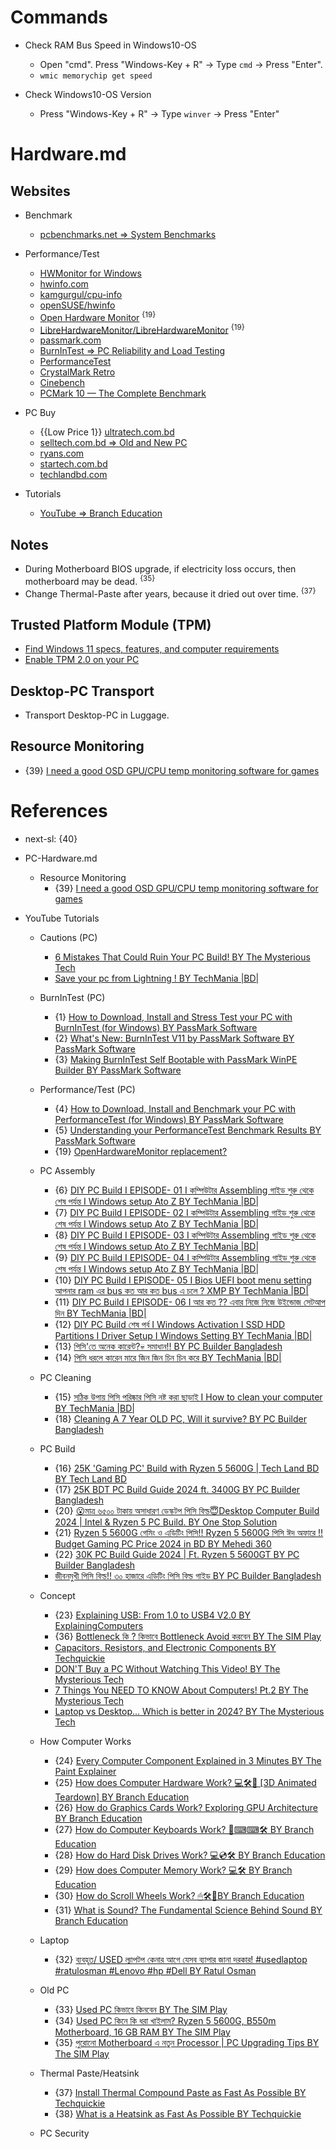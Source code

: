 # Commands

* Check RAM Bus Speed in Windows10-OS
  * Open "cmd". Press "Windows-Key + R" -> Type `cmd` -> Press "Enter".
  * `wmic memorychip get speed`

* Check Windows10-OS Version
  * Press "Windows-Key + R" -> Type `winver` -> Press "Enter"

# Hardware.md

## Websites

* Benchmark
  * [pcbenchmarks.net => System Benchmarks](https://www.pcbenchmarks.net/)

* Performance/Test
  * [HWMonitor for Windows](https://www.cpuid.com/softwares/hwmonitor.html)
  * [hwinfo.com](https://www.hwinfo.com/)
  * [kamgurgul/cpu-info](https://github.com/kamgurgul/cpu-info)
  * [openSUSE/hwinfo](https://github.com/openSUSE/hwinfo)
  * [Open Hardware Monitor](https://openhardwaremonitor.org/) <sup>{19}</sup>
  * [LibreHardwareMonitor/LibreHardwareMonitor](https://github.com/LibreHardwareMonitor/LibreHardwareMonitor) <sup>{19}</sup>
  * [passmark.com](https://www.passmark.com/)
  * [BurnInTest => PC Reliability and Load Testing](https://www.passmark.com/products/burnintest/index.php)
  * [PerformanceTest](https://www.passmark.com/products/performancetest/index.php)
  * [CrystalMark Retro](https://crystalmark.info/en/software/crystalmarkretro/)
  * [Cinebench](https://www.maxon.net/en/cinebench)
  * [PCMark 10 — The Complete Benchmark](https://benchmarks.ul.com/pcmark10)

* PC Buy
  * {{Low Price 1}} [ultratech.com.bd](https://www.ultratech.com.bd/)
  * [selltech.com.bd => Old and New PC](https://selltech.com.bd/)
  * [ryans.com](https://www.ryans.com/)
  * [startech.com.bd](https://www.startech.com.bd/)
  * [techlandbd.com](https://www.techlandbd.com/)

* Tutorials
  * [YouTube => Branch Education](https://www.youtube.com/@BranchEducation/videos)

## Notes

* During Motherboard BIOS upgrade, if electricity loss occurs, then motherboard may be dead. <sup>{35}</sup>
* Change Thermal-Paste after years, because it dried out over time. <sup>{37}</sup>

## Trusted Platform Module (TPM)

* [Find Windows 11 specs, features, and computer requirements](https://www.microsoft.com/en-us/windows/windows-11-specifications)
* [Enable TPM 2.0 on your PC](https://support.microsoft.com/en-us/windows/enable-tpm-2-0-on-your-pc-1fd5a332-360d-4f46-a1e7-ae6b0c90645c)

## Desktop-PC Transport

* Transport Desktop-PC in Luggage.

## Resource Monitoring

* {39} [I need a good OSD GPU/CPU temp monitoring software for games](https://www.reddit.com/r/pcgamingtechsupport/comments/i8c3f7/i_need_a_good_osd_gpucpu_temp_monitoring_software/)

# References

* next-sl: {40}

* PC-Hardware.md

  * Resource Monitoring
    * {39} [I need a good OSD GPU/CPU temp monitoring software for games](https://www.reddit.com/r/pcgamingtechsupport/comments/i8c3f7/i_need_a_good_osd_gpucpu_temp_monitoring_software/)

* YouTube Tutorials
  
  * Cautions (PC)
    * [6 Mistakes That Could Ruin Your PC Build! BY The Mysterious Tech](https://www.youtube.com/watch?v=GR9UgR3-VtY)
    * [Save your pc from Lightning ! BY TechMania |BD|](https://www.youtube.com/watch?v=JubA4DCjArY)

  * BurnInTest (PC)
    * {1} [How to Download, Install and Stress Test your PC with BurnInTest (for Windows) BY PassMark Software](https://www.youtube.com/watch?v=J-Yv0Y4kLvA)
    * {2} [What's New: BurnInTest V11 by PassMark Software BY PassMark Software](https://www.youtube.com/watch?v=1bc987U8ENI)
    * {3} [Making BurnInTest Self Bootable with PassMark WinPE Builder BY PassMark Software](https://www.youtube.com/watch?v=ZSuQfgfkZqc)

  * Performance/Test (PC)
    * {4} [How to Download, Install and Benchmark your PC with PerformanceTest (for Windows) BY PassMark Software](https://www.youtube.com/watch?v=z4_INks-vlM)
    * {5} [Understanding your PerformanceTest Benchmark Results BY PassMark Software](https://www.youtube.com/watch?v=HaB7on8b6jY)
    * {19} [OpenHardwareMonitor replacement?](https://www.reddit.com/r/buildapc/comments/enzh2a/openhardwaremonitor_replacement/)

  * PC Assembly
    * {6} [DIY PC Build I EPISODE- 01 I কম্পিউটার Assembling গাইড শুরু থেকে শেষ পর্যন্ত I Windows setup Ato Z BY TechMania |BD|](https://www.youtube.com/watch?v=PfiQb8pca10)
    * {7} [DIY PC Build I EPISODE- 02 I কম্পিউটার Assembling গাইড শুরু থেকে শেষ পর্যন্ত I Windows setup Ato Z BY TechMania |BD|](https://www.youtube.com/watch?v=9WLjJWtA27s)
    * {8} [DIY PC Build I EPISODE- 03 I কম্পিউটার Assembling গাইড শুরু থেকে শেষ পর্যন্ত I Windows setup Ato Z BY TechMania |BD|](https://www.youtube.com/watch?v=5TwzXdBIPDY)
    * {9} [DIY PC Build I EPISODE- 04 I কম্পিউটার Assembling গাইড শুরু থেকে শেষ পর্যন্ত I Windows setup Ato Z BY TechMania |BD|](https://www.youtube.com/watch?v=zLIzyP6MMBA)
    * {10} [DIY PC Build I EPISODE- 05 I Bios UEFI boot menu setting আপনার ram এর bus কত আর কত bus এ চলে ? XMP BY TechMania |BD|](https://www.youtube.com/watch?v=RHcxFzqEYSg)
    * {11} [DIY PC Build I EPISODE- 06 I আর কত ?? এবার নিজে নিজে উইন্ডোজ সেটআপ দিন BY TechMania |BD|](https://www.youtube.com/watch?v=B9M4t8ujeis)
    * {12} [DIY PC Build শেষ পর্ব I Windows Activation I SSD HDD Partitions I Driver Setup I Windows Setting BY TechMania |BD|](https://www.youtube.com/watch?v=8nm4KT86ilI)
    * {13} [পিসি'তে অনেক কারেন্ট?💀 সমাধান!! BY PC Builder Bangladesh](https://www.youtube.com/watch?v=T_r6Ok64bVM)
    * {14} [পিসি ধরলে কারেন মারে জিন জিন চিন চিন করে BY TechMania |BD|](https://www.youtube.com/watch?v=JPQiiKvrzKM)
    
  * PC Cleaning
    * {15} [সঠিক উপায় পিসি পরিষ্কার পিসি নষ্ট করা ছাড়াই I How to clean your computer BY TechMania |BD|](https://www.youtube.com/watch?v=rVOH06pTFK8)
    * {18} [Cleaning A 7 Year OLD PC, Will it survive? BY PC Builder Bangladesh](https://www.youtube.com/watch?v=vuDVLL98VGo)

  * PC Build
    * {16} [25K 'Gaming PC' Build with Ryzen 5 5600G | Tech Land BD BY Tech Land BD](https://www.youtube.com/watch?v=PpDiq_sbfD0)
    * {17} [25K BDT PC Build Guide 2024 ft. 3400G BY PC Builder Bangladesh](https://www.youtube.com/watch?v=2Q5Z6Z-5bQI)
    * {20} [😮মাত্র ৬৫০০ টাকায় অসাধারণ ডেস্কটপ পিসি বিল্ড😇Desktop Computer Build 2024 | Intel & Ryzen 5 PC Build. BY One Stop Solution](https://www.youtube.com/watch?v=4po92vuAoj0)
    * {21} [Ryzen 5 5600G গেমিং ও এডিটিং পিসি!! Ryzen 5 5600G পিসি ঈদ অফারে !! Budget Gaming PC Price 2024 in BD BY Mehedi 360](https://www.youtube.com/watch?v=bcluydueK4o)
    * {22} [30K PC Build Guide 2024 | Ft. Ryzen 5 5600GT BY PC Builder Bangladesh](https://www.youtube.com/watch?v=qAr_xoQRvmA)
    * [জীবনমুখী পিসি বিল্ড!! ৩০ হাজারে এডিটিং পিসি বিল্ড গাইড BY PC Builder Bangladesh](https://www.youtube.com/watch?v=EfXj6pJ4n7o)

  * Concept
    * {23} [Explaining USB: From 1.0 to USB4 V2.0 BY ExplainingComputers](https://www.youtube.com/watch?v=PctX3kcTj5U)
    * {36} [Bottleneck কি ? কিভাবে Bottleneck Avoid করবেন BY The SIM Play](https://www.youtube.com/watch?v=kyW_f0_wtNk)
    * [Capacitors, Resistors, and Electronic Components BY Techquickie](https://www.youtube.com/watch?v=OEL5laB3hfU)
    * [DON'T Buy a PC Without Watching This Video! BY The Mysterious Tech](https://www.youtube.com/watch?v=bjvM3DJENbA)
    * [7 Things You NEED TO KNOW About Computers! Pt.2 BY The Mysterious Tech](https://www.youtube.com/watch?v=1Ec7xF5ODhE)
    * [Laptop vs Desktop... Which is better in 2024? BY The Mysterious Tech](https://www.youtube.com/watch?v=zqh9XrE71rI)

  * How Computer Works
    * {24} [Every Computer Component Explained in 3 Minutes BY The Paint Explainer](https://www.youtube.com/watch?v=OdziYWEkDIM)
    * {25} [How does Computer Hardware Work? 💻🛠🔬 [3D Animated Teardown] BY Branch Education](https://www.youtube.com/watch?v=d86ws7mQYIg)
    * {26} [How do Graphics Cards Work? Exploring GPU Architecture BY Branch Education](https://www.youtube.com/watch?v=h9Z4oGN89MU)
    * {27} [How do Computer Keyboards Work? 🤔⌨⌨🛠 BY Branch Education](https://www.youtube.com/watch?v=h-NM1xSSzHQ)
    * {28} [How do Hard Disk Drives Work? 💻💿🛠 BY Branch Education](https://www.youtube.com/watch?v=wtdnatmVdIg)
    * {29} [How does Computer Memory Work? 💻🛠 BY Branch Education](https://www.youtube.com/watch?v=7J7X7aZvMXQ)
    * {30} [How do Scroll Wheels Work? 🖱🛠🔬BY Branch Education](https://www.youtube.com/watch?v=-HVKm5fIUA8)
    * {31} [What is Sound? The Fundamental Science Behind Sound BY Branch Education](https://www.youtube.com/watch?v=24yESm63tSY)

  * Laptop
    * {32} [ব্যবহৃত/ USED ল্যাপটপ কেনার আগে যেসব ব্যাপার জানা দরকার! #usedlaptop #ratulosman #Lenovo #hp #Dell BY Ratul Osman](https://www.youtube.com/watch?v=GmG4TL7F5ZI)

  * Old PC
    * {33} [Used PC কিভাবে কিনবেন BY The SIM Play](https://www.youtube.com/watch?v=6jgloNXELwo)
    * {34} [Used PC কিনে কি ধরা খাইলাম? Ryzen 5 5600G, B550m Motherboard, 16 GB RAM BY The SIM Play](https://www.youtube.com/watch?v=eX4HlQNuI8M)
    * {35} [পুরোনো Motherboard এ নতুন Processor | PC Upgrading Tips BY The SIM Play](https://www.youtube.com/watch?v=DXvQxMTolGg)

  * Thermal Paste/Heatsink
    * {37} [Install Thermal Compound Paste as Fast As Possible BY Techquickie](https://www.youtube.com/watch?v=Q2p6Hk4IfqI)
    * {38} [What is a Heatsink as Fast As Possible BY Techquickie](https://www.youtube.com/watch?v=tX2VKEesUiE)

  * PC Security
    
